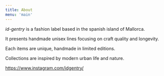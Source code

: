 ```yaml
---
title: About
menu: 'main'
---
```



*id-gentry* is a fashion label based in the spanish island of  Mallorca.

It presents handmade unisex lines focusing on craft quality and
longevity.

Each items are unique, handmade in limited editions.

Collections are inspired by modern urban life and nature.


https://www.instagram.com/idgentry/
